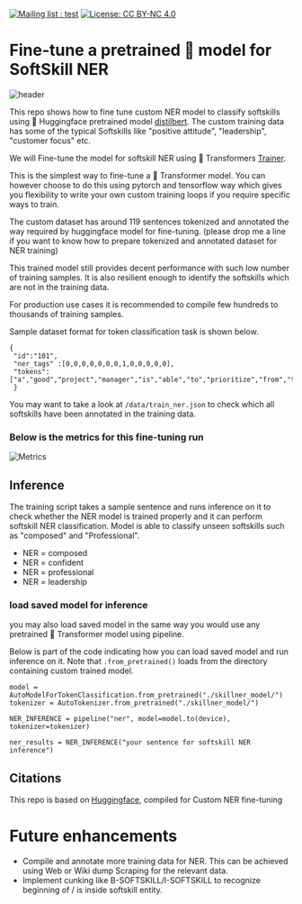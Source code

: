  [![Mailing list : test](http://img.shields.io/badge/Email-gray.svg?style=for-the-badge&logo=gmail)](mailto:ashutosh.dongare@gmail.com) [![License: CC BY-NC 4.0](https://img.shields.io/badge/License-GNU%20AGPL%203.0-lightgrey.svg?style=for-the-badge)](https://github.com/AshutoshDongare/convo/blob/main/LICENSE)


# Fine-tune a pretrained 🤗 model for SoftSkill NER

![header](https://user-images.githubusercontent.com/18417621/164710324-54f54dbc-797b-4419-823e-3706d60a011f.png)

This repo shows how to fine tune custom NER model to classify softskills using 🤗 Huggingface pretrained model [distilbert](thttps://huggingface.co/distilbert-base-uncased). The custom training data has some of the typical Softskills like  "positive attitude", "leadership", "customer focus" etc.

We will Fine-tune the model for softskill NER using 🤗 Transformers [Trainer](https://huggingface.co/docs/transformers/main/en/main_classes/trainer#transformers.Trainer). 

This is the simplest way to fine-tune a 🤗 Transformer model. You can however choose to do this using pytorch and tensorflow way which gives you flexibility to write your own custom training loops if you require specific ways to train.

The custom dataset has around 119 sentences tokenized and annotated the way required by huggingface model for fine-tuning. 
(please drop me a line if you want to know how to prepare tokenized and annotated dataset for NER training)

This trained model still provides decent performance with such low number of training samples. It is also resilient enough to identify the softskills which are not in the training data. 

For production use cases it is recommended to compile few hundreds to thousands of training samples.

Sample dataset format for token classification task is shown below.

```
{
 "id":"101", 
 "ner_tags" :[0,0,0,0,0,0,0,1,0,0,0,0,0], 
 "tokens":["a","good","project","manager","is","able","to","prioritize","from","the","list","of","tasks"]
 }
 ```
You may want to take a look at ```/data/train_ner.json``` to check which all softskills have been annotated in the training data.

### Below is the metrics for this fine-tuning run
![Metrics](https://user-images.githubusercontent.com/18417621/164762441-2c3103c3-7dfd-4386-add5-b0315ba336d2.png)


## Inference
The training script takes a sample sentence and runs inference on it to check whether the NER model is trained properly and it can perform softskill NER classification. Model is able to classify unseen softskills such as "composed" and "Professional". 

- NER =  composed
- NER =  confident
- NER =  professional
- NER =  leadership

### load saved model for inference
you may also load saved model in the same way you would use any pretrained 🤗 Transformer model using pipeline.

Below is part of the code indicating how you can load saved model and run inference on it. Note that ```.from_pretrained()``` loads from the directory containing custom trained model.

```
model = AutoModelForTokenClassification.from_pretrained("./skillner_model/")
tokenizer = AutoTokenizer.from_pretrained("./skillner_model/")

NER_INFERENCE = pipeline("ner", model=model.to(device), tokenizer=tokenizer)

ner_results = NER_INFERENCE("your sentence for softskill NER inference")
```

## Citations

This repo is based on [Huggingface](https://huggingface.co/), compiled for Custom NER fine-tuning


# Future enhancements
- Compile and annotate more training data for NER. This can be achieved using Web or Wiki dump Scraping for the relevant data. 
- Implement cunking like B-SOFTSKILL/I-SOFTSKILL to recognize beginning of / is inside softskill entity.
 

